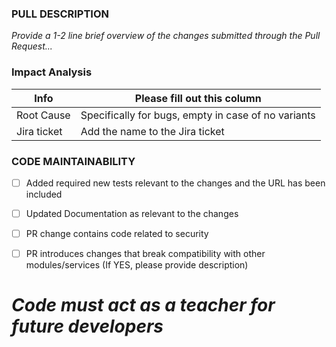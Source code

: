<!---
  SPDX-FileCopyrightText: (C) 2025 Intel Corporation
  SPDX-License-Identifier: Apache-2.0

  ------------------------------------------------------

  Author Mandatory (to be filled by PR Author/Submitter)
  ------------------------------------------------------

  - Developer who submits the Pull Request for merge is required to mark the checklist below as applicable for the PR changes submitted.
  - Those checklist items which are not marked are considered as not applicable for the PR change.
-->

### PULL DESCRIPTION

_Provide a 1-2 line brief overview of the changes submitted through the Pull Request..._


### Impact Analysis

| Info        | Please fill out this column                                                         |
|-------------|-------------------------------------------------------------------------------------|
| Root Cause  | Specifically for bugs, empty in case of no variants                                 |
| Jira ticket | Add the name to the Jira ticket |


### CODE MAINTAINABILITY

- [ ] Added required new tests relevant to the changes and the URL has been included
- [ ] Updated Documentation as relevant to the changes
- [ ] PR change contains code related to security
- [ ] PR introduces changes that break compatibility with other modules/services (If YES, please provide description)


# _Code must act as a teacher for future developers_
